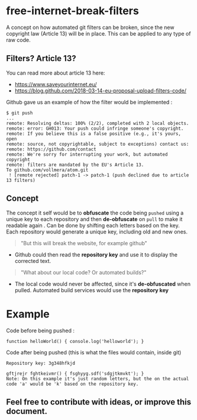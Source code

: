 # free-internet-break-filters
A concept on how automated git filters can be broken, since the new copyright law (Article 13) will be in place. This can be applied to any type of raw code.

## Filters? Article 13?
You can read more about article 13 here:
- https://www.saveyourinternet.eu/
- https://blog.github.com/2018-03-14-eu-proposal-upload-filters-code/

Github gave us an example of how the filter would be implemented :
```
$ git push 
...
remote: Resolving deltas: 100% (2/2), completed with 2 local objects.
remote: error: GH013: Your push could infringe someone's copyright.
remote: If you believe this is a false positive (e.g., it's yours, open
remote: source, not copyrightable, subject to exceptions) contact us:
remote: https://github.com/contact
remote: We're sorry for interrupting your work, but automated copyright
remote: filters are mandated by the EU's Article 13.
To github.com/vollmera/atom.git
 ! [remote rejected] patch-1 -> patch-1 (push declined due to article 13 filters)
 ```

## Concept
The concept it self would be to **obfuscate** the code being ```pushed``` using a unique key to each repository and then **de-obfuscate** on ```pull``` to make it readable again . Can be done by shifting each letters based on the key.
Each repository would generate a unique key, including old and new ones.

> "But this will break the website, for example github"
- Github could then read the **repository key** and use it to display the corrected text.

> "What about our local code? Or automated builds?"
- The local code would never be affected, since it's **de-obfuscated** when pulled. Automated build services would use the **repository key**

# Example 
Code before being pushed :
```
function helloWorld() { console.log('helloworld'); }
```

Code after being pushed (this is what the files would contain, inside git)
```
Repository key: 3g348hfkjd

gftjrejr fghtkeivmr() { fsghyyg.sdf('sdgjtkmvkt'); }
Note: On this example it's just random letters, but the on the actual code 'a' would be 'k' based on the repository key.
```

## Feel free to contribute with ideas, or improve this document.
